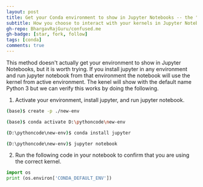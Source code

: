 ```yaml
---
layout: post
title: Get your Conda environment to show in Jupyter Notebooks -- the "My Way"
subtitle: How you choose to interact with your kernels in Jupyter Notebook
gh-repo: BhargavRajGuru/confused.me
gh-badge: [star, fork, follow]
tags: [conda]
comments: true
---
```


This method doesn't actually get your environment to show in Jupyter Notebooks, but it is worth trying. If you install jupyter in any environment and run jupyter notebook from that environment the notebook will use the kernel from active environment. The kenel will show with the default name Python 3 but we can verify this works by doing the following.

1. Activate your environment, install jupyter, and run jupyter notebook.

<!-- Ignore this step if you have already created a conda environment. -->

```bash
(base)$ create -p ./new-env
```

```bash
(base)$ conda activate D:\pythoncode\new-env
```

```bash
(D:\pythoncode\new-env)$ conda install jupyter
```

```bash
(D:\pythoncode\new-env)$ jupyter notebook
```

<!-- {:start="2"} -->

2. Run the following code in your notebook to confirm that you are using the correct kernel.

```python
import os
print (os.environ['CONDA_DEFAULT_ENV'])
```

